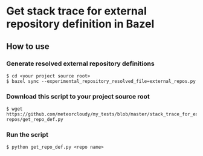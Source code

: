 # Get stack trace for external repository definition in Bazel

## How to use

### Generate resolved external repository definitions
```
$ cd <your project source root>
$ bazel sync --experimental_repository_resolved_file=external_repos.py
```

### Download this script to your project source root
```
$ wget https://github.com/meteorcloudy/my_tests/blob/master/stack_trace_for_external_ repos/get_repo_def.py
```

### Run the script
```
$ python get_repo_def.py <repo name>
```

